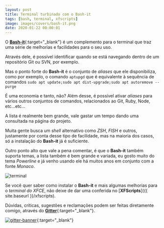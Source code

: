```yaml
---
layout: post
title: Terminal turbinado com o Bash-it
tags: [bash, terminal, xfscripts]
image: images/covers/bash-it.png
date: 2020-01-22 00:00:01
---
```


O [**Bash-it**](https://github.com/Bash-it/bash-it){:target="_blank"} é um complemento para o terminal que traz uma série de melhorias e facilidades para o seu uso.  

Através dele, é possível identificar quando se está navegando dentro de um repositório Git ou SVN, por exemplo.  

Mas o ponto forte do **Bash-it** é o conjunto de _aliases_ que ele disponibiliza, como por exemplo, o comando `aptupgd` que é equivalente à sequência de comandos  `sudo apt update;sudo apt dist-upgrade;sudo apt autoremove --purge`

É uma economia e tanto, não? Além desse, é possível ativar _aliases_ para vários outros conjuntos de comandos, relacionados ao Git, Ruby, Node, etc...etc...  

A lista é realmente bem grande, vale gastar um tempo dando uma consultada na página do projeto.  

Muita gente busca um _shell_ alternativo como _ZSH_, _FISH_ e outros, justamente por conta desse tipo de facilidade, mas na maioria dos casos, só a instalação do **Bash-it** já é suficiente.  

Outro ponto alto que vale a pena comentar, é que o **Bash-it** também suporta temas, a lista também é bem grande e variada, eu gosto muito do tema _Powerline_ e já venho usando ele há muitos anos em conjunto com a fonte _Monaco_.

![terminal](https://xfscripts.rauldipeas.tk/images/bash-it.png)

Se você quer saber como instalar o **Bash-it** e mais algumas melhorias para o _terminal do XFCE_, não deixe de dar uma conferida no [**XFScripts**]({{ site.baseurl }}/xfscripts).

Dúvidas, críticas, sugestões e reclamações podem ser feitas diretamente comigo, através do [**Gitter**](https://gitter.im/xfscripts/comunidade){:target="_blank"}.

[![gitter-banner](https://xfscripts.rauldipeas.tk/images/gitter-banner.png)](https://gitter.im/xfscripts/comunidade){:target="_blank"}
